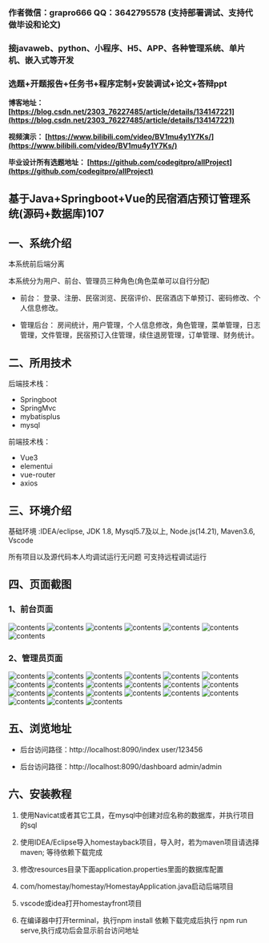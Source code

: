 ### 作者微信：grapro666 QQ：3642795578 (支持部署调试、支持代做毕设和论文)

### 接javaweb、python、小程序、H5、APP、各种管理系统、单片机、嵌入式等开发

### 选题+开题报告+任务书+程序定制+安装调试+论文+答辩ppt

**博客地址：
[https://blog.csdn.net/2303_76227485/article/details/134147221](https://blog.csdn.net/2303_76227485/article/details/134147221)**

**视频演示：
[https://www.bilibili.com/video/BV1mu4y1Y7Ks/](https://www.bilibili.com/video/BV1mu4y1Y7Ks/)**

**毕业设计所有选题地址：
[https://github.com/codegitpro/allProject](https://github.com/codegitpro/allProject)**

## 基于Java+Springboot+Vue的民宿酒店预订管理系统(源码+数据库)107

## 一、系统介绍
本系统前后端分离

本系统分为用户、前台、管理员三种角色(角色菜单可以自行分配)

- 前台：
登录、注册、民宿浏览、民宿评价、民宿酒店下单预订、密码修改、个人信息修改。

- 管理后台：
房间统计，用户管理，个人信息修改，角色管理，菜单管理，日志管理，文件管理，民宿预订入住管理，续住退房管理，订单管理、财务统计。

## 二、所用技术
后端技术栈：
- Springboot
- SpringMvc
- mybatisplus
- mysql

前端技术栈：
- Vue3
- elementui
- vue-router
- axios

## 三、环境介绍
基础环境 :IDEA/eclipse, JDK 1.8, Mysql5.7及以上, Node.js(14.21), Maven3.6, Vscode

所有项目以及源代码本人均调试运行无问题 可支持远程调试运行

## 四、页面截图
### 1、前台页面
![contents](./picture/picture1.png)
![contents](./picture/picture2.png)
![contents](./picture/picture3.png)
![contents](./picture/picture4.png)
![contents](./picture/picture5.png)
![contents](./picture/picture6.png)
![contents](./picture/picture7.png)

### 2、管理员页面
![contents](./picture/picture8.png)
![contents](./picture/picture9.png)
![contents](./picture/picture10.png)
![contents](./picture/picture11.png)
![contents](./picture/picture12.png)
![contents](./picture/picture13.png)
![contents](./picture/picture14.png)
![contents](./picture/picture15.png)
![contents](./picture/picture16.png)
![contents](./picture/picture17.png)
![contents](./picture/picture18.png)
![contents](./picture/picture19.png)
![contents](./picture/picture20.png)
![contents](./picture/picture21.png)
![contents](./picture/picture22.png)
![contents](./picture/picture23.png)
![contents](./picture/picture24.png)
![contents](./picture/picture25.png)
![contents](./picture/picture26.png)
![contents](./picture/picture27.png)
![contents](./picture/picture28.png)

## 五、浏览地址
- 后台访问路径：http://localhost:8090/index
  user/123456

- 后台访问路径：http://localhost:8090/dashboard
  admin/admin

## 六、安装教程

1. 使用Navicat或者其它工具，在mysql中创建对应名称的数据库，并执行项目的sql

2. 使用IDEA/Eclipse导入homestayback项目，导入时，若为maven项目请选择maven; 等待依赖下载完成

3. 修改resources目录下面application.properties里面的数据库配置

4. com/homestay/homestay/HomestayApplication.java启动后端项目

5. vscode或idea打开homestayfront项目

6. 在编译器中打开terminal，执行npm install 依赖下载完成后执行 npm run serve,执行成功后会显示前台访问地址

